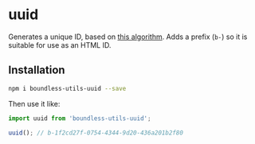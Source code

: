 <!---
THIS IS AN AUTOGENERATED FILE. EDIT PACKAGES/BOUNDLESS-UTILS-UUID/INDEX.JS INSTEAD.
-->
# uuid

Generates a unique ID, based on [this algorithm](https://gist.github.com/jed/982883). Adds a prefix (`b-`) so it is
suitable for use as an HTML ID.

## Installation

```bash
npm i boundless-utils-uuid --save
```

Then use it like:


```jsx
import uuid from 'boundless-utils-uuid';

uuid(); // b-1f2cd27f-0754-4344-9d20-436a201b2f80
```






